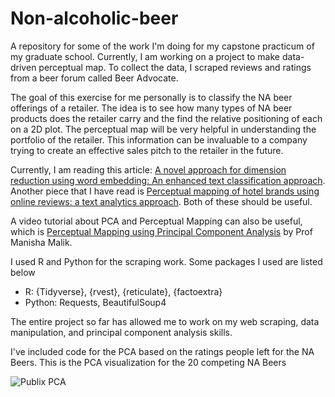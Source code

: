 # Non-alcoholic-beer
A repository for some of the work I'm doing for my capstone practicum of my graduate school. Currently, I am working on a project to make data-driven perceptual map. To collect the data, I scraped reviews and ratings from a beer forum called Beer Advocate.

The goal of this exercise for me personally is to classify the NA beer offerings of a retailer. The idea is to see how many types of NA beer products does the retailer carry and the find the relative positioning of each on a 2D plot. The perceptual map will be very helpful in understanding the portfolio of the retailer. This information can be invaluable to a company trying to create an effective sales pitch to the retailer in the future.

Currently, I am reading this article: [A novel approach for dimension reduction using word embedding: An enhanced text classification approach](https://www.sciencedirect.com/science/article/pii/S2667096822000052#:~:text=Dimensionality%20reduction%20refers%20to%20techniques,improve%20the%20learning%20algorithm's%20efficiency). Another piece that I have read is [Perceptual mapping of hotel brands using online reviews: a text analytics approach](https://link.springer.com/article/10.1007/s40558-015-0033-0). Both of these should be useful.

A video tutorial about PCA and Perceptual Mapping can also be useful, which is [Perceptual Mapping using Principal Component Analysis](https://www.youtube.com/watch?v=oyrmyLaMKik) by Prof Manisha Malik.

I used R and Python for the scraping work. Some packages I used are listed below

* R: \{Tidyverse\}, \{rvest\}, \{reticulate\}, \{factoextra\}
* Python: Requests, BeautifulSoup4

The entire project so far has allowed me to work on my web scraping, data manipulation, and principal component analysis skills.

I've included code for the PCA based on the ratings people left for the NA Beers. This is the PCA visualization for the 20 competing NA Beers

![Publix PCA](https://github.com/saptarishipandey/Non-alcoholic-beer/assets/103434562/92664b15-130f-4796-bae5-31c5ef62ec55)
